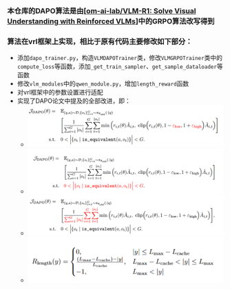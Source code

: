 ### 本仓库的DAPO算法是由[[om-ai-lab/VLM-R1: Solve Visual Understanding with Reinforced VLMs](https://github.com/om-ai-lab/VLM-R1/tree/main?tab=readme-ov-file)]中的GRPO算法改写得到

### 算法在vrl框架上实现，相比于原有代码主要修改如下部分：

- 添加`dapo_trainer.py`，构造`VLMDAPOTrainer`类，修改`VLMGRPOTrainer`类中的`compute_loss`等函数，添加`_get_train_sampler`、`get_sample_dataloader`等函数
- 修改`vlm_modules`中的`qwen_module.py`，增加`length_reward`函数
- 对vrl框架中的参数设置进行适配
- 实现了DAPO论文中提及的全部改进，即：
  - ![001](./assets/001.png)
  - ![002](./assets/002.png)
  - ![004](./assets/004.png)
  - ![003](./assets/003.png)

